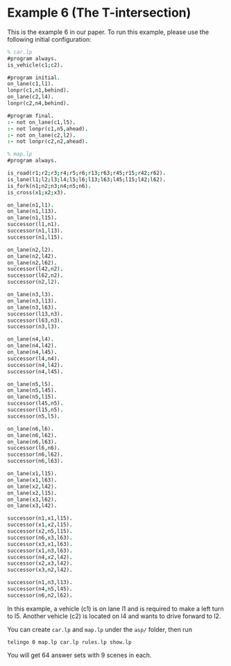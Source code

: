 # Example 6 (The T-intersection)

This is the example 6 in our paper. To run this example, please use the following initial configuration:

```prolog
% car.lp
#program always.
is_vehicle(c1;c2).

#program initial.
on_lane(c1,l1).
lonpr(c1,n1,behind).
on_lane(c2,l4).
lonpr(c2,n4,behind).

#program final.
:- not on_lane(c1,l5).
:- not lonpr(c1,n5,ahead).
:- not on_lane(c2,l2).
:- not lonpr(c2,n2,ahead).
```

```prolog
% map.lp
#program always.

is_road(r1;r2;r3;r4;r5;r6;r13;r63;r45;r15;r42;r62).
is_lane(l1;l2;l3;l4;l5;l6;l13;l63;l45;l15;l42;l62).
is_fork(n1;n2;n3;n4;n5;n6).
is_cross(x1;x2;x3).

on_lane(n1,l1).
on_lane(n1,l13).
on_lane(n1,l15).
successor(l1,n1).
successor(n1,l13).
successor(n1,l15).

on_lane(n2,l2).
on_lane(n2,l42).
on_lane(n2,l62).
successor(l42,n2).
successor(l62,n2).
successor(n2,l2).

on_lane(n3,l3).
on_lane(n3,l13).
on_lane(n3,l63).
successor(l13,n3).
successor(l63,n3).
successor(n3,l3).

on_lane(n4,l4).
on_lane(n4,l42).
on_lane(n4,l45).
successor(l4,n4).
successor(n4,l42).
successor(n4,l45).

on_lane(n5,l5).
on_lane(n5,l45).
on_lane(n5,l15).
successor(l45,n5).
successor(l15,n5).
successor(n5,l5).

on_lane(n6,l6).
on_lane(n6,l62).
on_lane(n6,l63).
successor(l6,n6).
successor(n6,l62).
successor(n6,l63).

on_lane(x1,l15).
on_lane(x1,l63).
on_lane(x2,l42).
on_lane(x2,l15).
on_lane(x3,l62).
on_lane(x3,l42).

successor(n1,x1,l15).
successor(x1,x2,l15).
successor(x2,n5,l15).
successor(n6,x3,l63).
successor(x3,x1,l63).
successor(x1,n3,l63).
successor(n4,x2,l42).
successor(x2,x3,l42).
successor(x3,n2,l42).

successor(n1,n3,l13).
successor(n4,n5,l45).
successor(n6,n2,l62).
```

In this example, a vehicle (c1) is on lane l1 and is required to make a left turn to l5. Another vehicle (c2) is located on l4 and wants to drive forward to l2.

You can create `car.lp` and `map.lp` under the `asp/` folder, then run
```shell
telingo 0 map.lp car.lp rules.lp show.lp
```
You will get 64 answer sets with 9 scenes in each.